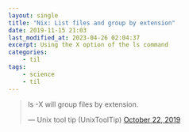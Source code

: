 ```yaml
---
layout: single
title: "Nix: List files and group by extension"
date: 2019-11-15 21:03
last_modified_at: 2023-04-26 02:04:37
excerpt: Using the X option of the ls command
categories:
    - til
tags:
    - science
    - til
---
```


<blockquote class="twitter-tweet">
<p lang="en" dir="ltr">ls -X will group files by extension.</p>
&mdash; Unix tool tip (UnixToolTip)
<a href="https://twitter.com/UnixToolTip/status/1186683691642298368">October 22, 2019</a>
</blockquote>
<script async src="https://platform.twitter.com/widgets.js" charset="utf-8"></script>
